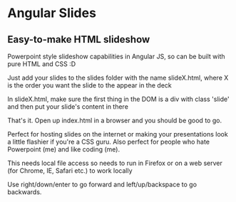 Angular Slides
=============

<h2>Easy-to-make HTML slideshow</h2>
Powerpoint style slideshow capabilities in Angular JS, so can be built with pure HTML and CSS :D

Just add your slides to the slides folder with the name slideX.html, where X is the order you want the slide to the appear in the deck

In slideX.html, make sure the first thing in the DOM is a div with class 'slide' and then put your slide's content in there

That's it. Open up index.html in a browser and you should be good to go.

Perfect for hosting slides on the internet or making your presentations look a little flashier if you're a CSS guru.
Also perfect for people who hate Powerpoint (me) and like coding (me).

This needs local file access so needs to run in Firefox or on a web server (for Chrome, IE, Safari etc.) to work locally

Use right/down/enter to go forward and left/up/backspace to go backwards.
